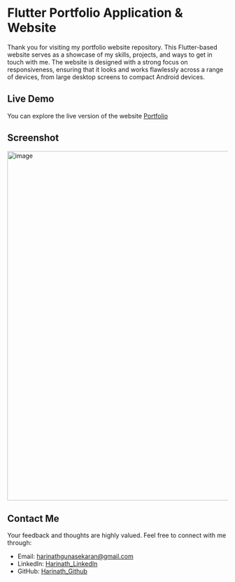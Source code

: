 # Flutter Portfolio Application & Website

Thank you for visiting my portfolio website repository. This Flutter-based website serves as a showcase of my skills, projects, and ways to get in touch with me. The website is designed with a strong focus on responsiveness, ensuring that it looks and works flawlessly across a range of devices, from large desktop screens to compact Android devices.

## Live Demo

You can explore the live version of the website [Portfolio](https://harinath31.github.io/Portfolio/)

## Screenshot

<img width="1861" height="798" alt="image" src="https://github.com/user-attachments/assets/0b9df8f5-44eb-45ab-8206-7e6b906d3478" />

## Contact Me

Your feedback and thoughts are highly valued. Feel free to connect with me through:

- Email: harinathgunasekaran@gmail.com
- LinkedIn: [Harinath_LinkedIn](https://www.linkedin.com/in/harinath-g-363295233/)
- GitHub: [Harinath_Github](https://github.com/harinath31)
